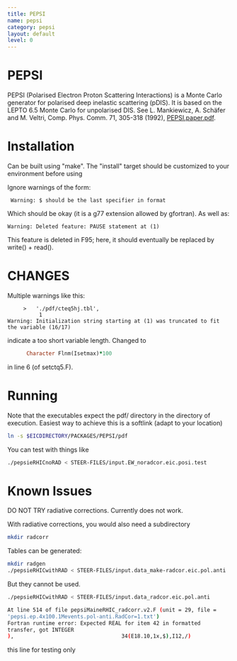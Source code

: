 ```yaml
---
title: PEPSI
name: pepsi
category: pepsi
layout: default
level: 0
---
```

# PEPSI
PEPSI (Polarised Electron Proton Scattering Interactions) is a Monte Carlo generator for polarised deep inelastic scattering (pDIS). It is based on the LEPTO 6.5 Monte Carlo for unpolarised DIS.
See L. Mankiewicz, A. Schäfer and M. Veltri, Comp. Phys. Comm. 71, 305-318 (1992),
[PEPSI.paper.pdf](https://wiki.bnl.gov/eic/upload/PEPSI.paper.pdf).

# Installation

Can be built using "make".
The "install" target should be customized to your environment before using

Ignore warnings of the form:
```
 Warning: $ should be the last specifier in format
```
 Which should be okay (it is a g77 extension allowed by gfortran).
 As well as:
```
Warning: Deleted feature: PAUSE statement at (1)
```
This feature is deleted in F95; here, it should eventually be replaced by write() + read().

# CHANGES 
Multiple warnings like this:
```pepsi/setctq5.F:9.10:
     >   './pdf/cteq5hj.tbl',                                           
          1
Warning: Initialization string starting at (1) was truncated to fit the variable (16/17)
```

indicate a too short variable length. Changed to
```fortran
      Character Flnm(Isetmax)*100
```
in line 6 (of setctq5.F).


# Running
Note that the executables expect the pdf/ directory 
in the directory of execution. Easiest way to achieve this is a softlink (adapt to your location)
```sh
ln -s $EICDIRECTORY/PACKAGES/PEPSI/pdf
```

You can test with things like
```sh
./pepsieRHICnoRAD < STEER-FILES/input.EW_noradcor.eic.posi.test
```

# Known Issues
DO NOT TRY radiative corrections. Currently does not work.

With radiative corrections, you would also need a subdirectory
```sh
mkdir radcorr
```

Tables can be generated:
```sh
mkdir radgen
./pepsieRHICwithRAD < STEER-FILES/input.data_make-radcor.eic.pol.anti
```

But they cannot be used.
```sh
./pepsieRHICwithRAD < STEER-FILES/input.data_radcor.eic.pol.anti

At line 514 of file pepsiMaineRHIC_radcorr.v2.F (unit = 29, file =
'pepsi.ep.4x100.1Mevents.pol-anti.RadCor=1.txt')
Fortran runtime error: Expected REAL for item 42 in formatted
transfer, got INTEGER
),                                  34(E18.10,1x,$),I12,/)

```


this line for testing only
